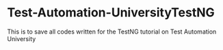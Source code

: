 # Test-Automation-UniversityTestNG
This is to save all codes written for the TestNG tutorial on Test Automation University

